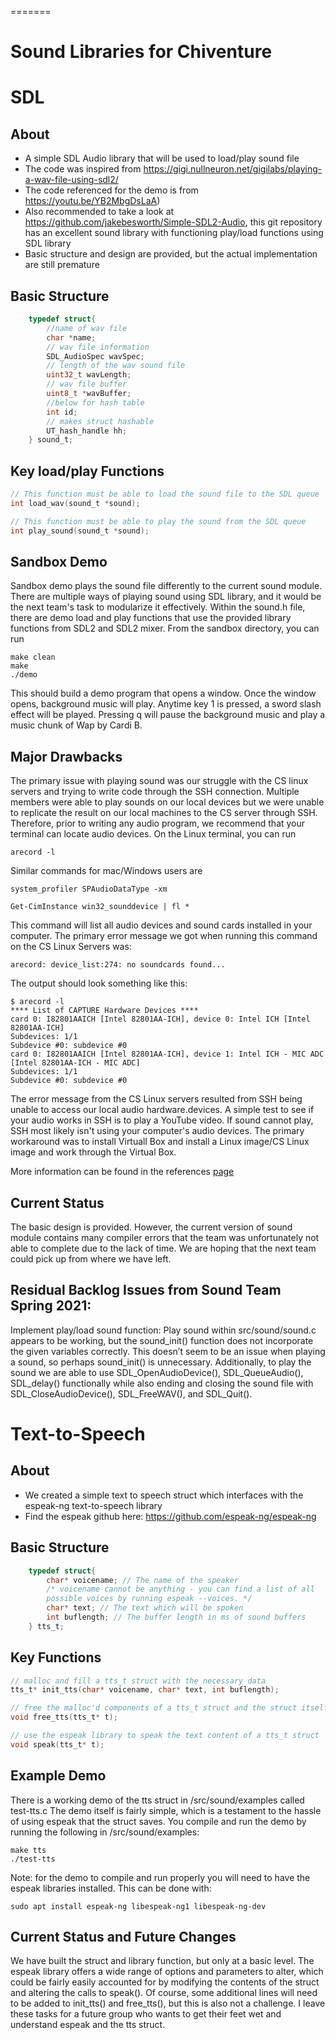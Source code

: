 =======
# Sound Libraries for Chiventure

# SDL
## About
* A simple SDL Audio library that will be used to load/play sound file
* The code was inspired from https://gigi.nullneuron.net/gigilabs/playing-a-wav-file-using-sdl2/
* The code referenced for the demo is from https://youtu.be/YB2MbgDsLaA)
* Also recommended to take a look at https://github.com/jakebesworth/Simple-SDL2-Audio, this git repository has an excellent sound library with functioning play/load functions using SDL library 
* Basic structure and design are provided, but the actual implementation are still premature

## Basic Structure
```c
    typedef struct{
        //name of wav file
        char *name;
        // wav file information
        SDL_AudioSpec wavSpec;
        // length of the wav sound file
        uint32_t wavLength;
        // wav file buffer
        uint8_t *wavBuffer;
        //below for hash table
        int id; 
        // makes struct hashable
        UT_hash_handle hh; 
    } sound_t;
```
## Key load/play Functions
```c
// This function must be able to load the sound file to the SDL queue
int load_wav(sound_t *sound);

// This function must be able to play the sound from the SDL queue
int play_sound(sound_t *sound);
```

## Sandbox Demo
Sandbox demo plays the sound file differently to the current sound module. There are multiple ways of playing sound using SDL library, and it would be the next team's task to modularize it effectively. Within the sound.h file, there are demo load and play functions that use the provided library functions from SDL2 and SDL2 mixer. 
From the sandbox directory, you can run 
```
make clean
make
./demo
```

This should build a demo program that opens a window. Once the window opens, background music will play. Anytime key 1 is pressed, a sword slash effect will be played. Pressing q will pause the background music and play a music chunk of Wap by Cardi B. 


## Major Drawbacks
The primary issue with playing sound was our struggle with the CS linux servers and trying to write code through the SSH connection. Multiple members were able to play sounds on our local devices but we were unable to replicate the result on our local machines to the CS server through SSH. Therefore, prior to writing any audio program, we recommend that your terminal can locate audio devices. On the Linux terminal, you can run
```
arecord -l
```

Similar commands for mac/Windows users are
```
system_profiler SPAudioDataType -xm
```
```
Get-CimInstance win32_sounddevice | fl *
```
This command will list all audio devices and sound cards installed in your computer. The primary error message we got when running this command on the CS Linux Servers was:

```
arecord: device_list:274: no soundcards found...
```

The output should look something like this:

```
$ arecord -l
**** List of CAPTURE Hardware Devices ****
card 0: I82801AAICH [Intel 82801AA-ICH], device 0: Intel ICH [Intel 82801AA-ICH]
Subdevices: 1/1
Subdevice #0: subdevice #0
card 0: I82801AAICH [Intel 82801AA-ICH], device 1: Intel ICH - MIC ADC [Intel 82801AA-ICH - MIC ADC]
Subdevices: 1/1
Subdevice #0: subdevice #0
```

The error message from the CS Linux servers resulted from SSH being unable to access our local audio hardware.devices. A simple test to see if your audio works in SSH is to play a YouTube video. If sound cannot play, SSH most likely isn't using your computer's audio devices. The primary workaround was to install Virtuall Box and install a Linux image/CS Linux image and work through the Virtual Box. 

More information can be found in the references [page](https://github.com/uchicago-cs/chiventure/wiki/Sound-~-References)

## Current Status
The basic design is provided. However, the current version of sound module contains many compiler errors that the team was unfortunately not able to complete due to the lack of time. We are hoping that the next team could pick up from where we have left.

## Residual Backlog Issues from Sound Team Spring 2021:
Implement play/load sound function:
Play sound within src/sound/sound.c appears to be working, but the sound_init() function does not incorporate the given variables correctly. This doesn’t seem to be an issue when playing a sound, so perhaps sound_init() is unnecessary. Additionally, to play the sound we are able to use SDL_OpenAudioDevice(), SDL_QueueAudio(), SDL_delay() functionally while also ending and closing the sound file with SDL_CloseAudioDevice(), SDL_FreeWAV(), and SDL_Quit().

# Text-to-Speech
## About
* We created a simple text to speech struct which interfaces with the espeak-ng text-to-speech library
* Find the espeak github here: https://github.com/espeak-ng/espeak-ng

## Basic Structure
```c
    typedef struct{
        char* voicename; // The name of the speaker
        /* voicename cannot be anything - you can find a list of all
        possible voices by running espeak --voices. */
        char* text; // The text which will be spoken
        int buflength; // The buffer length in ms of sound buffers
    } tts_t;
```
## Key Functions
```c
// malloc and fill a tts_t struct with the necessary data
tts_t* init_tts(char* voicename, char* text, int buflength);

// free the malloc'd components of a tts_t struct and the struct itself
void free_tts(tts_t* t);

// use the espeak library to speak the text content of a tts_t struct
void speak(tts_t* t);
```
## Example Demo
There is a working demo of the tts struct in /src/sound/examples called test-tts.c The demo itself is fairly simple, which is a testament to the hassle of using espeak that the struct saves. You compile and run the demo by running the following in /src/sound/examples:
```
make tts
./test-tts
```
Note: for the demo to compile and run properly you will need to have the espeak libraries installed. This can be done with:
```
sudo apt install espeak-ng libespeak-ng1 libespeak-ng-dev
```
## Current Status and Future Changes
We have built the struct and library function, but only at a basic level. The espeak library offers a wide range of options and parameters to alter, which could be fairly easily accounted for by modifying the contents of the struct and altering the calls to speak(). Of course, some additional lines will need to be added to init_tts() and free_tts(), but this is also not a challenge. I leave these tasks for a future group who wants to get their feet wet and understand espeak and the tts struct. 
